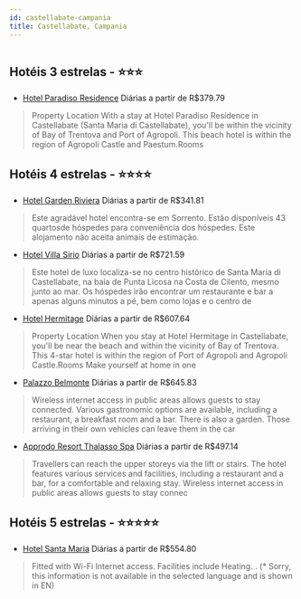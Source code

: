 ```yaml
---
id: castellabate-campania
title: Castellabate, Campania
---
```


<center><img src="https://assets.cosmos-data.com/1/0072e077cfdd91ca11eadf2858d639ee/644906.jpg" alt="" /></center>


## Hotéis 3 estrelas - ⭐️⭐️⭐️

-    [Hotel Paradiso Residence](https://www.hurb.com/hoteis/castellabate/hotel-paradiso-residence-JNP-JP944254?cmp=18055) Diárias a partir de R$379.79
   > Property Location With a stay at Hotel Paradiso Residence in Castellabate (Santa Maria di Castellabate), you&apos;ll be within the vicinity of Bay of Trentova and Port of Agropoli. This beach hotel is within the region of Agropoli Castle and Paestum.Rooms

## Hotéis 4 estrelas - ⭐️⭐️⭐️⭐️

-    [Hotel Garden Riviera](https://www.hurb.com/hoteis/castellabate/hotel-garden-riviera-JNP-JP534317?cmp=18055) Diárias a partir de R$341.81
   > Este agradável hotel encontra-se em Sorrento. Estão disponíveis 43 quartosde hóspedes para conveniência dos hóspedes. Este alojamento não aceita animais de estimação. 
-    [Hotel Villa Sirio](https://www.hurb.com/hoteis/castellabate/hotel-villa-sirio-JNP-JP744589?cmp=18055) Diárias a partir de R$721.59
   > Este hotel de luxo localiza-se no centro histórico de Santa Maria di Castellabate, na baía de Punta Licosa na Costa de Cilento, mesmo junto ao mar. Os hóspedes irão encontrar um restaurante e bar a apenas alguns minutos a pé, bem como lojas e o centro de 
-    [Hotel Hermitage](https://www.hurb.com/hoteis/castellabate/hotel-hermitage-JNP-JP418892?cmp=18055) Diárias a partir de R$607.64
   > Property Location When you stay at Hotel Hermitage in Castellabate, you&apos;ll be near the beach and within the vicinity of Bay of Trentova. This 4-star hotel is within the region of Port of Agropoli and Agropoli Castle.Rooms Make yourself at home in one
-    [Palazzo Belmonte](https://www.hurb.com/hoteis/castellabate/palazzo-belmonte-JNP-JP393012?cmp=18055) Diárias a partir de R$645.83
   > Wireless internet access in public areas allows guests to stay connected. Various gastronomic options are available, including a restaurant, a breakfast room and a bar. There is also a garden. Those arriving in their own vehicles can leave them in the car
-    [Approdo Resort Thalasso Spa](https://www.hurb.com/hoteis/castellabate/approdo-resort-thalasso-spa-JNP-JP257093?cmp=18055) Diárias a partir de R$497.14
   > Travellers can reach the upper storeys via the lift or stairs. The hotel features various services and facilities, including a restaurant and a bar, for a comfortable and relaxing stay. Wireless internet access in public areas allows guests to stay connec

## Hotéis 5 estrelas - ⭐️⭐️⭐️⭐️⭐️

-    [Hotel Santa Maria](https://www.hurb.com/hoteis/castellabate/hotel-santa-maria-JNP-JP02393V?cmp=18055) Diárias a partir de R$554.80
   > Fitted with Wi-Fi Internet access. Facilities include Heating. . (* Sorry, this information is not available in the selected language and is shown in EN) 
